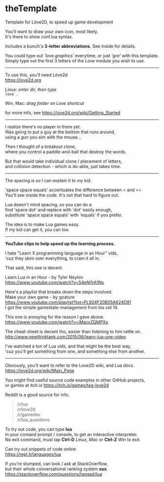 # theTemplate
Template for Löve2D,  to speed up game development  

You'll want to draw your own icon, most likely.  
It's there to show conf.lua syntax.  

Includes a bunch'a **3-letter abbreviations.**  See inside for details.  

You could type out *'love.graphics'* everytime, or just *'gra'* with this template.  
Simply type out the first 3 letters of the Love module you wish to use.  

---  
To use this, you'll need Löve2d  
https://love2d.org  

Linux: *enter dir, then type*  
`love .`  

Win, Mac:  *drag folder on Love shortcut*  

for more info, see https://love2d.org/wiki/Getting_Started  

---  
I realize there's no player in there yet.  
Was going to put a guy at the bottom that runs around,  
using a gun you aim with the mouse...  

Then I thought of a breakout clone,  
where you control a paddle-and-ball that destroy the words.  

But that would take individual clone / placement of letters,  
and collision detection - which is do-able, just takes time.  

---
The spacing is so I can explain it to my kid.  

'space space equals' accentuates the difference between = and ==  
You'll see inside the code.  It's not that hard to figure out. 

Lua doesn't mind spacing, so you can do a  
find 'space dot' and replace with 'dot' easily enough,  
substitute 'space space equals' with 'equals' if you prefer.  

The idea is to make Lua games easy.  
If my kid can get it, you can too.

---  
**YouTube clips to help speed up the learning process.**

I hate "Learn X programming language in an Hour" vids,  
'cuz they skim over everything, to cram it all in.  

That said, this one is decent.  

Learn Lua in an Hour - by Tyler Neylon  
https://www.youtube.com/watch?v=S4eNl1rA1Ns  


Here's a playlist that breaks down the steps involved.  
Make your own game - by goature  
https://www.youtube.com/playlist?list=PL924F20B05A624D91  
I got the simple gamestate-management from his vid 14.  


This one is annoying for the reason I gave above.  
https://www.youtube.com/watch?v=iMacxZQMPXs  

The cheat-sheet is decent tho, easier than listening to him rattle on.  
http://www.newthinktank.com/2015/06/learn-lua-one-video  

I've watched a ton of Lua vids, and that might be the best way,  
'cuz you'll get something from one, and something else from another.  

---
Obviously, you'll want to refer to the Love2D wiki, and Lua docs.  
https://love2d.org/wiki/Main_Page  

You might find useful source code examples in other GitHub projects,  
or games at itch.io  https://itch.io/games/tag-love2d   

Reddit is a good source for info.
> /r/lua  
> /r/love2d  
> /r/gamedev  
> /r/lua_questions  

To try out code, you can type **lua**  
in your comand prompt / console, to get an interactive interpreter.  
No exit command, must tap **Ctrl-D** *Linux, Mac* or **Ctrl-Z** *Win* to exit.  

Can try out snippets of code online  
https://repl.it/languages/lua

If you're stumped, can look / ask at StackOverflow,  
but their whole conversational ranking system **sux**.  
https://stackoverflow.com/questions/tagged/lua
